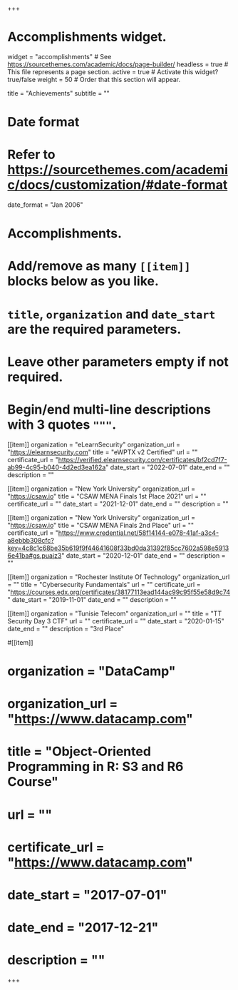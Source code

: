 +++
# Accomplishments widget.
widget = "accomplishments"  # See https://sourcethemes.com/academic/docs/page-builder/
headless = true  # This file represents a page section.
active = true  # Activate this widget? true/false
weight = 50  # Order that this section will appear.

title = "Achievements"
subtitle = ""

# Date format
#   Refer to https://sourcethemes.com/academic/docs/customization/#date-format
date_format = "Jan 2006"

# Accomplishments.
#   Add/remove as many `[[item]]` blocks below as you like.
#   `title`, `organization` and `date_start` are the required parameters.
#   Leave other parameters empty if not required.
#   Begin/end multi-line descriptions with 3 quotes `"""`.
[[item]]
  organization = "eLearnSecurity"
  organization_url = "https://elearnsecurity.com"
  title = "eWPTX v2 Certified"
  url = ""
  certificate_url = "https://verified.elearnsecurity.com/certificates/bf2cd7f7-ab99-4c95-b040-4d2ed3ea162a"
  date_start = "2022-07-01"
  date_end = ""
  description = ""

[[item]]
  organization = "New York University"
  organization_url = "https://csaw.io"
  title = "CSAW MENA Finals 1st Place 2021"
  url = ""
  certificate_url = ""
  date_start = "2021-12-01"
  date_end = ""
  description = ""

[[item]]
  organization = "New York University"
  organization_url = "https://csaw.io"
  title = "CSAW MENA Finals 2nd Place"
  url = ""
  certificate_url = "https://www.credential.net/58f14144-e078-41af-a3c4-a8ebbb308cfc?key=4c8c1c68be35b619f9f44641608f33bd0da31392f85cc7602a598e59136e41ba#gs.puajz3"
  date_start = "2020-12-01"
  date_end = ""
  description = ""



[[item]]
  organization = "Rochester Institute Of Technology"
  organization_url = ""
  title = "Cybersecurity Fundamentals"
  url = ""
  certificate_url = "https://courses.edx.org/certificates/38177113ead144ac99c95f55e58d9c74"
  date_start = "2019-11-01"
  date_end = ""
  description = ""

[[item]]
  organization = "Tunisie Telecom"
  organization_url = ""
  title = "TT Security Day 3 CTF"
  url = ""
  certificate_url = ""
  date_start = "2020-01-15"
  date_end = ""
  description = "3rd Place"
  
#[[item]]
#  organization = "DataCamp"
#  organization_url = "https://www.datacamp.com"
#  title = "Object-Oriented Programming in R: S3 and R6 Course"
#  url = ""
#  certificate_url = "https://www.datacamp.com"
#  date_start = "2017-07-01"
#  date_end = "2017-12-21"
#  description = ""

+++
